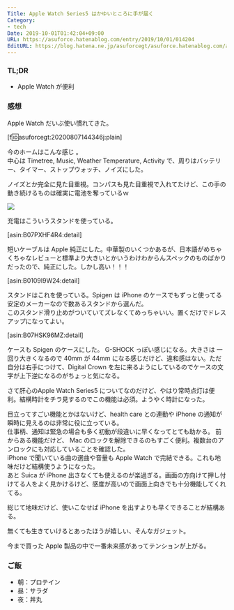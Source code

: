```yaml
---
Title: Apple Watch Series5 はかゆいところに手が届く
Category:
- tech
Date: 2019-10-01T01:42:04+09:00
URL: https://asuforce.hatenablog.com/entry/2019/10/01/014204
EditURL: https://blog.hatena.ne.jp/asuforcegt/asuforce.hatenablog.com/atom/entry/26006613442994306
---
```


### TL;DR

- Apple Watch が便利

###  感想

Apple Watch だいぶ使い慣れてきた。

[f:id:asuforcegt:20200807144346j:plain]

今のホームはこんな感じ
。  
中心は Timetree, Music, Weather Temperature, Activity で、周りはバッテリー、タイマー、ストップウォッチ、ノイズにした。

ノイズとか完全に見た目重視。コンパスも見た目重視で入れてたけど、この手の動き続けるものは確実に電池を奪っているｗ


<span itemtype="http://schema.org/Photograph" itemscope="itemscope"><img class="magnifiable" src="https://cdn-ak.f.st-hatena.com/images/fotolife/a/asuforcegt/20200807/20200807140343.jpg" itemprop="image"></span>

充電はこういうスタンドを使っている。

[asin:B07PXHF4R4:detail]

短いケーブルは  Apple 純正にした。中華製のいくつかあるが、日本語がめちゃくちゃなレビューと標準より大きいとかいうわけわからんスペックのものばかりだったので、純正にした。しかし高い！！！

[asin:B0109I9W24:detail]

スタンドはこれを使っている。Spigen は iPhone のケースでもずっと使ってる安定のメーカーなので数あるスタンドから選んだ。  
このスタンド滑り止めがついていてズレなくてめっちゃいい。置くだけでドレスアップになってよい。

[asin:B07HSK96MZ:detail]

ケースも Spigen のケースにした。 G-SHOCK っぽい感じになる。大きさは 一回り大きくなるので 40mm  が 44mm になる感じだけど、違和感はない。ただ自分は右手につけて、Digital Crown を左に来るようにしているのでケースの文字が上下逆になるのがちょっと気になる。

さて肝心のApple Watch Series5 についてなのだけど、やはり常時点灯は便利。結構時計をチラ見するのでこの機能は必須。ようやく時計になった。  

目立ってすごい機能とかはないけど、health care との連動や iPhone の通知が瞬時に見えるのは非常に役に立っている。  
仕事柄、通知は緊急の場合も多く初動が段違いに早くなってとても助かる。
前からある機能だけど、 Mac のロックを解除できるのもすごく便利。複数台のアンロックにも対応していることを確認した。  
iPhone で聞いている曲の選曲や音量も Apple Watch で完結できる。これも地味だけど結構使うようになった。  
あと Suica が iPhone 出さなくても使えるのが楽過ぎる。画面の方向けて押し付けてる人をよく見かけるけど、感度が高いので画面上向きでも十分機能してくれてる。

総じて地味だけど、使いこなせば iPhone を出すよりも早くできることが結構ある。

無くても生きていけるとあったほうが嬉しい、そんなガジェット。

今まで買った Apple 製品の中で一番未来感があってテンションが上がる。

### ご飯

- 朝：プロテイン
- 昼：サラダ
- 夜：丼丸
